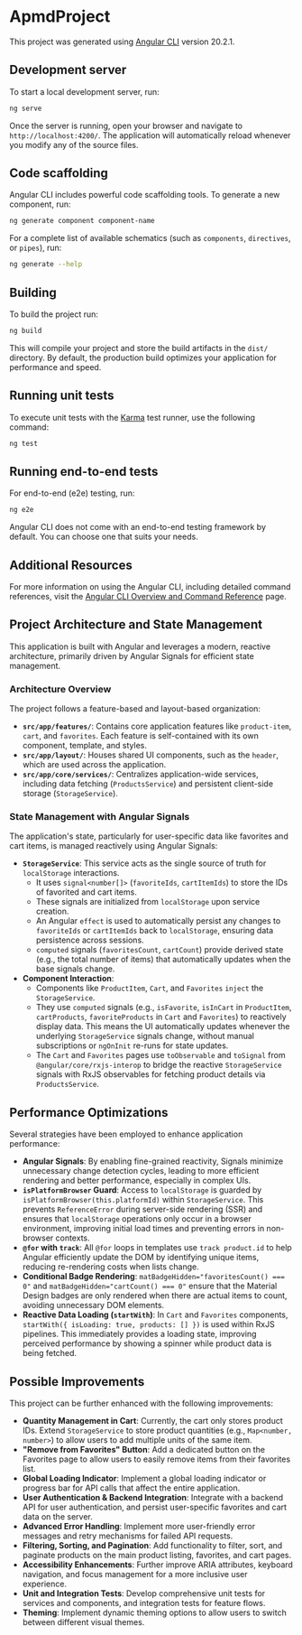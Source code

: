 # ApmdProject

This project was generated using [Angular CLI](https://github.com/angular/angular-cli) version 20.2.1.

## Development server

To start a local development server, run:

```bash
ng serve
```

Once the server is running, open your browser and navigate to `http://localhost:4200/`. The application will automatically reload whenever you modify any of the source files.

## Code scaffolding

Angular CLI includes powerful code scaffolding tools. To generate a new component, run:

```bash
ng generate component component-name
```

For a complete list of available schematics (such as `components`, `directives`, or `pipes`), run:

```bash
ng generate --help
```

## Building

To build the project run:

```bash
ng build
```

This will compile your project and store the build artifacts in the `dist/` directory. By default, the production build optimizes your application for performance and speed.

## Running unit tests

To execute unit tests with the [Karma](https://karma-runner.github.io) test runner, use the following command:

```bash
ng test
```

## Running end-to-end tests

For end-to-end (e2e) testing, run:

```bash
ng e2e
```

Angular CLI does not come with an end-to-end testing framework by default. You can choose one that suits your needs.

## Additional Resources

For more information on using the Angular CLI, including detailed command references, visit the [Angular CLI Overview and Command Reference](https://angular.dev/tools/cli) page.



## Project Architecture and State Management

This application is built with Angular and leverages a modern, reactive architecture, primarily driven by Angular Signals for efficient state management.

### Architecture Overview
The project follows a feature-based and layout-based organization:
-   **`src/app/features/`**: Contains core application features like `product-item`, `cart`, and `favorites`. Each feature is self-contained with its own component, template, and styles.
-   **`src/app/layout/`**: Houses shared UI components, such as the `header`, which are used across the application.
-   **`src/app/core/services/`**: Centralizes application-wide services, including data fetching (`ProductsService`) and persistent client-side storage (`StorageService`).

### State Management with Angular Signals
The application's state, particularly for user-specific data like favorites and cart items, is managed reactively using Angular Signals:
-   **`StorageService`**: This service acts as the single source of truth for `localStorage` interactions.
    -   It uses `signal<number[]>` (`favoriteIds`, `cartItemIds`) to store the IDs of favorited and cart items.
    -   These signals are initialized from `localStorage` upon service creation.
    -   An Angular `effect` is used to automatically persist any changes to `favoriteIds` or `cartItemIds` back to `localStorage`, ensuring data persistence across sessions.
    -   `computed` signals (`favoritesCount`, `cartCount`) provide derived state (e.g., the total number of items) that automatically updates when the base signals change.
-   **Component Interaction**:
    -   Components like `ProductItem`, `Cart`, and `Favorites` `inject` the `StorageService`.
    -   They use `computed` signals (e.g., `isFavorite`, `isInCart` in `ProductItem`, `cartProducts`, `favoriteProducts` in `Cart` and `Favorites`) to reactively display data. This means the UI automatically updates whenever the underlying `StorageService` signals change, without manual subscriptions or `ngOnInit` re-runs for state updates.
    -   The `Cart` and `Favorites` pages use `toObservable` and `toSignal` from `@angular/core/rxjs-interop` to bridge the reactive `StorageService` signals with RxJS observables for fetching product details via `ProductsService`.

## Performance Optimizations

Several strategies have been employed to enhance application performance:
-   **Angular Signals**: By enabling fine-grained reactivity, Signals minimize unnecessary change detection cycles, leading to more efficient rendering and better performance, especially in complex UIs.
-   **`isPlatformBrowser` Guard**: Access to `localStorage` is guarded by `isPlatformBrowser(this.platformId)` within `StorageService`. This prevents `ReferenceError` during server-side rendering (SSR) and ensures that `localStorage` operations only occur in a browser environment, improving initial load times and preventing errors in non-browser contexts.
-   **`@for` with `track`**: All `@for` loops in templates use `track product.id` to help Angular efficiently update the DOM by identifying unique items, reducing re-rendering costs when lists change.
-   **Conditional Badge Rendering**: `matBadgeHidden="favoritesCount() === 0"` and `matBadgeHidden="cartCount() === 0"` ensure that the Material Design badges are only rendered when there are actual items to count, avoiding unnecessary DOM elements.
-   **Reactive Data Loading (`startWith`)**: In `Cart` and `Favorites` components, `startWith({ isLoading: true, products: [] })` is used within RxJS pipelines. This immediately provides a loading state, improving perceived performance by showing a spinner while product data is being fetched.

## Possible Improvements

This project can be further enhanced with the following improvements:
-   **Quantity Management in Cart**: Currently, the cart only stores product IDs. Extend `StorageService` to store product quantities (e.g., `Map<number, number>`) to allow users to add multiple units of the same item.
-   **"Remove from Favorites" Button**: Add a dedicated button on the Favorites page to allow users to easily remove items from their favorites list.
-   **Global Loading Indicator**: Implement a global loading indicator or progress bar for API calls that affect the entire application.
-   **User Authentication & Backend Integration**: Integrate with a backend API for user authentication, and persist user-specific favorites and cart data on the server.
-   **Advanced Error Handling**: Implement more user-friendly error messages and retry mechanisms for failed API requests.
-   **Filtering, Sorting, and Pagination**: Add functionality to filter, sort, and paginate products on the main product listing, favorites, and cart pages.
-   **Accessibility Enhancements**: Further improve ARIA attributes, keyboard navigation, and focus management for a more inclusive user experience.
-   **Unit and Integration Tests**: Develop comprehensive unit tests for services and components, and integration tests for feature flows.
-   **Theming**: Implement dynamic theming options to allow users to switch between different visual themes.
